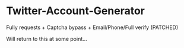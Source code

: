 # Twitter-Account-Generator

Fully requests + Captcha bypass + Email/Phone/Full verify (PATCHED)

Will return to this at some point...
